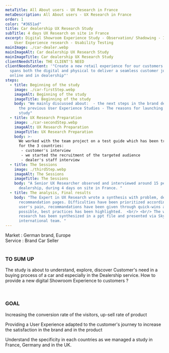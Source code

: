 ```yaml
---
metaTitle: All About users - UX Research in France
metaDescription: All About users - UX Research in France
order: 1
color: "#3651ad"
title: Car dealership UX Research Study
subTitle: 4 days UX Research on site in France
excerpt: Digital Showroom Experience Study - Observation/ Shadowing - Interview -
    User Experience research - Usability Testing
mainImage: ./car-dealer.webp
mainImageAlt: Car dealership UX Research Study
mainImageTitle: Car dealership UX Research Study
clientNeedsTitle: THE CLIENT'S NEED
clientNeedsContent: '"Create a new retail experience for our customers that
  spans both the digital and physical to deliver a seamless customer journey
  online and in dealership"'
steps:
  - title: Beginning of the study
    image: ./car-firstStep.webp
    imageAlt: Beginning of the study
    imageTitle: Beginning of the study
    body: "We mainly discussed about:  - the next steps in the brand development -
      the previous User Experience Studies - The reasons for launching this
      study"
  - title: UX Research Preparation
    image: ./car-secondStep.webp
    imageAlt: UX Research Preparation
    imageTitle: UX Research Preparation
    body: >-
      We worked with the team project on a test guide which has been translated
      for the 3 countries: 
       - customer's interview
       - we started the recruitment of the targeted audience
       - dealer's staff interview
  - title: The Sessions
    image: ./thirdStep.webp
    imageAlt: The Sessions
    imageTitle: The Sessions
    body: "A Senior UX Researcher observed and interviewed around 15 people in the
      dealership, during 4 days on site in France. "
  - title: The analysis, Final results
    body: "The Expert in UX Research wrote a synthesis with problem, description,
      recommandation pages. Difficulties have been prioritized according to
      user's pain, recommandations have been given through quick-wins as much as
      possible, best practices has been highlighted.  <br/> <br/> The whole
      research has been synthesized in a ppt file and presented via Skype to the
      international team. "
---
```

Market : German brand, Europe\
Service : Brand Car Seller
<br/>
<br/>

### TO SUM UP

The study is about to understand, explore, discover Customer's need in a buying process of a car and especially in the Dealership service.  How to provide a new digital Showroom Experience to customers ? 

<br/>

### GOAL

Increasing the conversion rate  of the visitors, up-sell rate of product

Providing a User Experience adapted to the customer's journey to increase the satisfaction in the brand and in the product

Understand the specificity in each countries as we managed a study in France, Germany and in the UK.